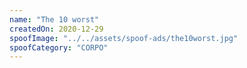 ```yaml
---
name: "The 10 worst"
createdOn: 2020-12-29
spoofImage: "../../assets/spoof-ads/the10worst.jpg"
spoofCategory: "CORPO"
---
```

